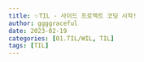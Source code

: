 ```yaml
---
title: ✨TIL - 사이드 프로젝트 코딩 시작!
author: ggggraceful
date: 2023-02-19
categories: [01.TIL/WIL, TIL]
tags: [TIL]
---
```

